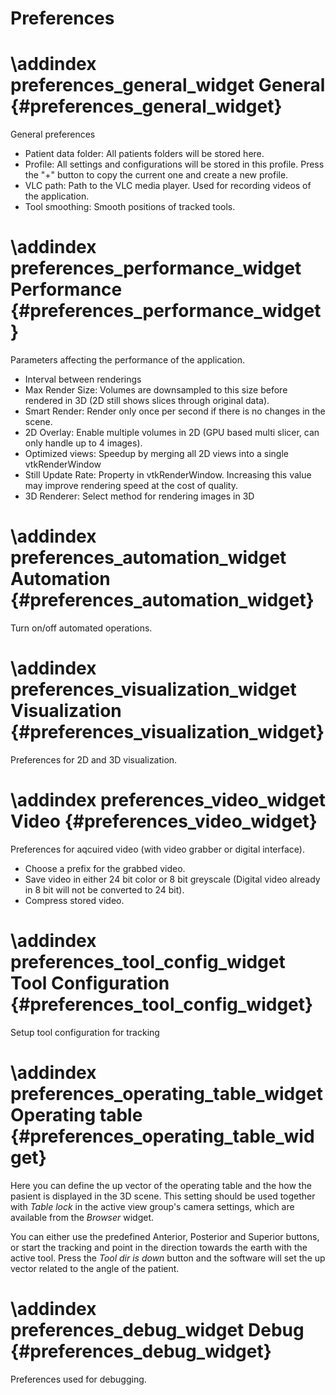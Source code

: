 Preferences
===================


\addindex preferences_general_widget
General {#preferences_general_widget}
===
General preferences

- Patient data folder: All patients folders will be stored here.
- Profile: All settings and configurations will be stored in this profile. Press the "+" button to copy the current one and create a new profile.
- VLC path: Path to the VLC media player. Used for recording videos of the application.
- Tool smoothing: Smooth positions of tracked tools.


\addindex preferences_performance_widget
Performance {#preferences_performance_widget}
===
Parameters affecting the performance of the application.

- Interval between renderings
- Max Render Size: Volumes are downsampled to this size before rendered in 3D (2D still shows slices through original data).
- Smart Render: Render only once per second if there is no changes in the scene.
- 2D Overlay: Enable multiple volumes in 2D (GPU based multi slicer, can only handle up to 4 images).
- Optimized views: Speedup by merging all 2D views into a single vtkRenderWindow
- Still Update Rate: Property in vtkRenderWindow. Increasing this value may improve rendering speed at the cost of quality.
- 3D Renderer: Select method for rendering images in 3D


\addindex preferences_automation_widget
Automation {#preferences_automation_widget}
===
Turn on/off automated operations.


\addindex preferences_visualization_widget
Visualization {#preferences_visualization_widget}
===
Preferences for 2D and 3D visualization.


\addindex preferences_video_widget
Video {#preferences_video_widget}
===
Preferences for aqcuired video (with video grabber or digital interface).

- Choose a prefix for the grabbed video.
- Save video in either 24 bit color or 8 bit greyscale (Digital video already in 8 bit will not be converted to 24 bit).
- Compress stored video.


\addindex preferences_tool_config_widget
Tool Configuration {#preferences_tool_config_widget}
===
Setup tool configuration for tracking


\addindex preferences_operating_table_widget
Operating table {#preferences_operating_table_widget}
===
Here you can define the up vector of the operating table and the how the pasient is displayed in the 3D scene.
This setting should be used together with *Table lock* in the active view group's camera settings, which are available from the *Browser* widget.

You can either use the predefined Anterior, Posterior and Superior buttons, or start the tracking and point in the direction towards the earth with the active tool.
Press the *Tool dir is down* button and the software will set the up vector related to the angle of the patient.


\addindex preferences_debug_widget
Debug {#preferences_debug_widget}
===
Preferences used for debugging.
